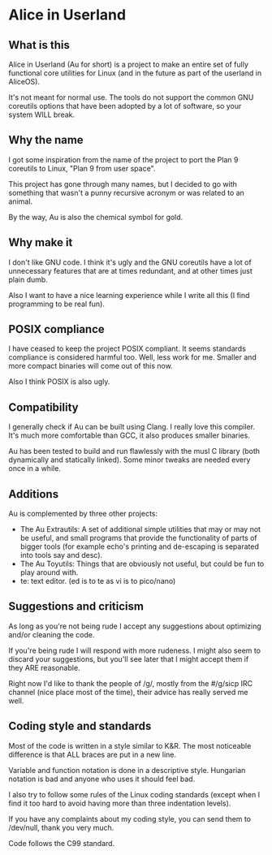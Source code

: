 # Alice in Userland

## What is this

Alice in Userland (Au for short) is a project to make an entire set of fully
functional core utilities for Linux (and in the future as part of the userland
in AliceOS).

It's not meant for normal use. The tools do not support the common GNU
coreutils options that have been adopted by a lot of software, so your system
WILL break.

## Why the name

I got some inspiration from the name of the project to port the Plan 9
coreutils to Linux, "Plan 9 from user space".

This project has gone through many names, but I decided to go with something
that wasn't a punny recursive acronym or was related to an animal.

By the way, Au is also the chemical symbol for gold.

## Why make it

I don't like GNU code. I think it's ugly and the GNU coreutils have a lot of
unnecessary features that are at times redundant, and at other times just plain
dumb.

Also I want to have a nice learning experience while I write all this (I find
programming to be real fun).

## POSIX compliance

I have ceased to keep the project POSIX compliant. It seems standards
compliance is considered harmful too. Well, less work for me. Smaller and more
compact binaries will come out of this now.

Also I think POSIX is also ugly.

## Compatibility

I generally check if Au can be built using Clang. I really love this compiler.
It's much more comfortable than GCC, it also produces smaller binaries.

Au has been tested to build and run flawlessly with the musl C library (both
dynamically and statically linked). Some minor tweaks are needed every once in
a while.

## Additions

Au is complemented by three other projects:

 * The Au Extrautils: A set of additional simple utilities that may or may not
   be useful, and small programs that provide the functionality of parts of
   bigger tools (for example echo's printing and de-escaping is separated into
   tools say and desc).
 * The Au Toyutils: Things that are obviously not useful, but could be fun to
   play around with.
 * te: text editor. (ed is to te as vi is to pico/nano)

## Suggestions and criticism

As long as you're not being rude I accept any suggestions about optimizing
and/or cleaning the code.

If you're being rude I will respond with more rudeness. I might also seem to
discard your suggestions, but you'll see later that I might accept them if they
ARE reasonable.

Right now I'd like to thank the people of /g/, mostly from the #/g/sicp IRC
channel (nice place most of the time), their advice has really served me well.

## Coding style and standards

Most of the code is written in a style similar to K&R. The most noticeable
difference is that ALL braces are put in a new line.

Variable and function notation is done in a descriptive style. Hungarian
notation is bad and anyone who uses it should feel bad.

I also try to follow some rules of the Linux coding standards (except when I
find it too hard to avoid having more than three indentation levels).

If you have any complaints about my coding style, you can send them to
/dev/null, thank you very much.

Code follows the C99 standard.
